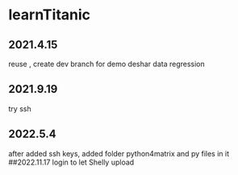 # learnTitanic
## 2021.4.15
reuse , create dev branch for demo deshar data regression
## 2021.9.19
try ssh
## 2022.5.4
after added ssh keys, added folder python4matrix and py files in it
##2022.11.17
login to let Shelly upload
